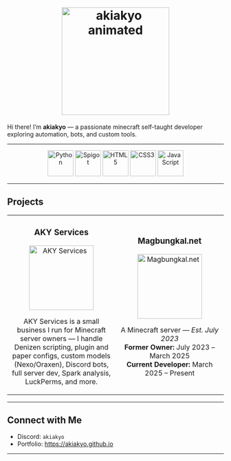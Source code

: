 <h1 align="center">
  <img src="https://i.imgur.com/UXX7XNm.gif" alt="akiakyo animated" width="250"/>
</h1>

Hi there! I’m **akiakyo** — a passionate minecraft self-taught developer exploring automation, bots, and custom tools.  

---

<p align="center">
  <img src="https://cdn.freebiesupply.com/logos/large/2x/python-5-logo-png-transparent.png" alt="Python" width="60" height="60" />
  <img src="https://www.spigotmc.org/data/resource_icons/21/21039.jpg?1540950141" alt="Spigot" width="60" height="60" />
  <img src="https://cdn.pixabay.com/photo/2017/08/05/11/16/logo-2582748_1280.png" alt="HTML5" width="60" height="60" />
  <img src="https://logospng.org/download/css-3/logo-css-3-2048.png" alt="CSS3" width="60" height="60" />
  <img src="https://logos-world.net/wp-content/uploads/2023/02/JavaScript-Emblem.png" alt="JavaScript" width="60" height="60" />
</p>

---

## Projects

<table>
  <tr>
    <td align="center" width="50%">
      <h3>AKY Services</h3>
      <img src="https://media.discordapp.net/attachments/1386703646414209046/1401424618543124500/ChatGPT_Image_Aug_3_2025_11_52_42_AM.png?ex=689385a2&is=68923422&hm=20525f62fdf89406ba55da86cdc1acb5a09e47ce193615b19a70336d56c6c6db&=&format=webp&quality=lossless&width=960&height=960" alt="AKY Services" width="150"/><br/>
      <p>
        AKY Services is a small business I run for Minecraft server owners — I handle Denizen scripting, plugin and paper configs, custom models (Nexo/Oraxen), Discord bots, full server dev, Spark analysis, LuckPerms, and more.
      </p>
    </td>
    <td align="center" width="50%">
      <h3>Magbungkal.net</h3>
      <img src="https://media.discordapp.net/attachments/1386703646414209046/1402378443584180366/Magbungkal_new_logo_PNG_Transparent.png?ex=6893b233&is=689260b3&hm=3135194765cffc7bdd95e0b801a7c5bfddf3b739df333d0a2cbbf49f0e147f0c&=&format=webp&quality=lossless&width=960&height=960" alt="Magbungkal.net" width="150"/><br/>
      <p>
        A Minecraft server — <i>Est. July 2023</i><br/>
        <strong>Former Owner:</strong> July 2023 – March 2025<br/>
        <strong>Current Developer:</strong> March 2025 – Present
      </p>
    </td>
  </tr>
</table>


---

## Connect with Me

- Discord: `akiakyo`  
- Portfolio: https://akiakyo.github.io

---
